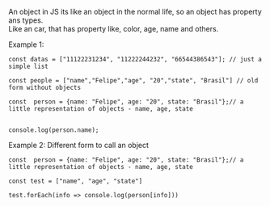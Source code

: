 An object in JS its like an object in the normal life, so an object has property ans types.<br>
Like an car, that has property like, color, age, name and others.

Example 1:
```
const datas = ["11122231234", "11222244232", "66544386543"]; // just a simple list

const people = ["name","Felipe","age", "20","state", "Brasil"] // old form without objects

const  person = {name: "Felipe", age: "20", state: "Brasil"};// a little representation of objects - name, age, state


console.log(person.name);
```

Example 2:
Different form to call an object

```
const  person = {name: "Felipe", age: "20", state: "Brasil"};// a little representation of objects - name, age, state

const test = ["name", "age", "state"]

test.forEach(info => console.log(person[info]))
```
